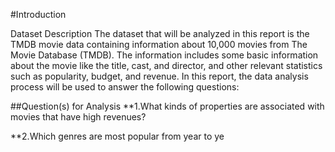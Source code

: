 #Introduction

Dataset Description
The dataset that will be analyzed in this report is the TMDB movie data containing information about 10,000 movies from The Movie Database (TMDB). The information includes some basic information about the movie like the title, cast, and director, and other relevant statistics such as popularity, budget, and revenue. In this report, the data analysis process will be used to answer the following questions:

##Question(s) for Analysis
**1.What kinds of properties are associated with movies that have high revenues?

**2.Which genres are most popular from year to ye
